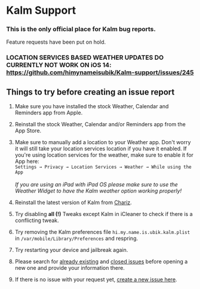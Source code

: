 Kalm Support
===

### This is the only official place for Kalm bug reports.
Feature requests have been put on hold.

### LOCATION SERVICES BASED WEATHER UPDATES DO CURRENTLY NOT WORK ON iOS 14: https://github.com/himynameisubik/Kalm-support/issues/245

## Things to try before creating an issue report

1. Make sure you have installed the stock Weather, Calendar and Reminders app from Apple.

2. Reinstall the stock Weather, Calendar and/or Reminders app from the App Store.

4. Make sure to manually add a location to your Weather app. Don't worry it will still take your location services location if you have it enabled. If you're using location services for the weather, make sure to enable it for App here:<br /> ```Settings → Privacy → Location Services → Weather → While using the App``` <br /><br />*If you are using an iPad with iPad OS please make sure to use the Weather Widget to have the Kalm weather option working properly!*

3. Reinstall the latest version of Kalm from [Chariz](https://chariz.com/buy/kalm).

5. Try disabling **all (!)** Tweaks except Kalm in iCleaner to check if there is a conflicting tweak.

6. Try removing the Kalm preferences file ```hi.my.name.is.ubik.kalm.plist``` in ```/var/mobile/Library/Preferences``` and respring.

7. Try restarting your device and jailbreak again.

8. Please search for [already existing](https://github.com/himynameisubik/Kalm-support/issues) and [closed issues](https://github.com/himynameisubik/Kalm-support/issues?q=is%3Aissue+is%3Aclosed) before opening a new one and provide your information there.

9. If there is no issue with your request yet, [create a new issue here](https://github.com/himynameisubik/Kalm-support/issues/new/choose).
